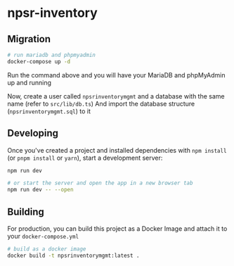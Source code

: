 # npsr-inventory


## Migration

```bash
# run mariadb and phpmyadmin
docker-compose up -d
```

Run the command above and you will have your MariaDB and phpMyAdmin up and running

Now, create a user called `npsrinventorymgmt` and a database with the same name (refer to `src/lib/db.ts`)
And import the database structure (`npsrinventorymgmt.sql`) to it


## Developing

Once you've created a project and installed dependencies with `npm install` (or `pnpm install` or `yarn`), start a development server:

```bash
npm run dev

# or start the server and open the app in a new browser tab
npm run dev -- --open
```


## Building

For production, you can build this project as a Docker Image and attach it to your `docker-compose.yml`

```bash
# build as a docker image
docker build -t npsrinventorymgmt:latest .
```
